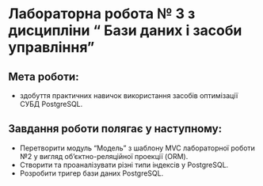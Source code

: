 # Лабораторна робота № 3 з дисципліни “ Бази даних і засоби управління”

## Мета роботи:
- здобуття практичних навичок використання засобів оптимізації СУБД PostgreSQL. 
## Завдання роботи полягає у наступному:

- Перетворити модуль “Модель” з шаблону MVC лабораторної роботи №2 у вигляд об’єктно-реляційної проекції (ORM).
- Створити та проаналізувати різні типи індексів у PostgreSQL.
- Розробити тригер бази даних PostgreSQL.
